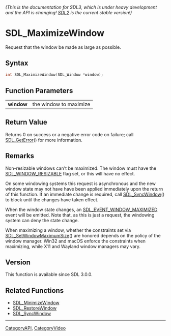 ###### (This is the documentation for SDL3, which is under heavy development and the API is changing! [SDL2](https://wiki.libsdl.org/SDL2/) is the current stable version!)
# SDL_MaximizeWindow

Request that the window be made as large as possible.

## Syntax

```c
int SDL_MaximizeWindow(SDL_Window *window);

```

## Function Parameters

|                |                        |
| -------------- | ---------------------- |
| **window**     | the window to maximize |

## Return Value

Returns 0 on success or a negative error code on failure; call
[SDL_GetError](SDL_GetError.md)() for more information.

## Remarks

Non-resizable windows can't be maximized. The window must have the
[SDL_WINDOW_RESIZABLE](SDL_WINDOW_RESIZABLE.md) flag set, or this will have no
effect.

On some windowing systems this request is asynchronous and the new window
state may not have have been applied immediately upon the return of this
function. If an immediate change is required, call
[SDL_SyncWindow](SDL_SyncWindow.md)() to block until the changes have taken
effect.

When the window state changes, an
[SDL_EVENT_WINDOW_MAXIMIZED](SDL_EVENT_WINDOW_MAXIMIZED.md) event will be
emitted. Note that, as this is just a request, the windowing system can
deny the state change.

When maximizing a window, whether the constraints set via
[SDL_SetWindowMaximumSize](SDL_SetWindowMaximumSize.md)() are honored depends
on the policy of the window manager. Win32 and macOS enforce the
constraints when maximizing, while X11 and Wayland window managers may
vary.

## Version

This function is available since SDL 3.0.0.

## Related Functions

* [SDL_MinimizeWindow](SDL_MinimizeWindow.md)
* [SDL_RestoreWindow](SDL_RestoreWindow.md)
* [SDL_SyncWindow](SDL_SyncWindow.md)

----
[CategoryAPI](CategoryAPI.md), [CategoryVideo](CategoryVideo.md)
